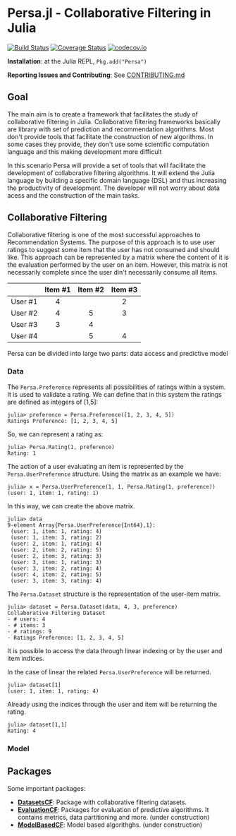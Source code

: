 # Persa.jl - Collaborative Filtering in Julia

[![Build Status](https://travis-ci.org/JuliaRecsys/Persa.jl.svg?branch=master)](https://travis-ci.org/JuliaRecsys/Persa.jl)
[![Coverage Status](https://coveralls.io/repos/JuliaRecsys/Persa.jl/badge.svg?branch=master&service=github)](https://coveralls.io/github/JuliaRecsys/Persa.jl?branch=master)
[![codecov.io](http://codecov.io/github/JuliaRecsys/Persa.jl/coverage.svg?branch=master)](http://codecov.io/github/JuliaRecsys/Persa.jl?branch=master)

**Installation**: at the Julia REPL, `Pkg.add("Persa")`

**Reporting Issues and Contributing**: See [CONTRIBUTING.md](CONTRIBUTING.md)

## Goal

The main aim is to create a framework that facilitates the study of collaborative filtering in Julia.
Collaborative filtering frameworks basically are library with set of prediction and recommendation algorithms.
Most don't provide tools that facilitate the construction of new algorithms.
In some cases they provide, they don't use some scientific computation language and this making development more difficult

In this scenario Persa will provide a set of tools that will facilitate the development of collaborative filtering algorithms.
It will extend the Julia language by building a specific domain language (DSL) and thus increasing the productivity of development.
The developer will not worry about data acess and the construction of the main tasks.

## Collaborative Filtering

Collaborative filtering is one of the most successful approaches to Recommendation Systems.
The purpose of this approach is to use user ratings to suggest some item that the user has not consumed and should like.
This approach can be represented by a matrix where the content of it is the evaluation performed by the user on an item.
However, this matrix is not necessarily complete since the user din't necessarily consume all items.

|          |  Item #1 |  Item #2 |  Item #3 |
|:--------:|:--------:|:--------:|:--------:|
|  User #1 |    4     |          |    2     |
|  User #2 |    4     |    5     |    3     |
|  User #3 |    3     |    4     |          |
|  User #4 |          |    5     |    4     |

Persa can be divided into large two parts: data access and predictive model

### Data

The ```Persa.Preference``` represents all possibilities of ratings within a system. 
It is used to validate a rating. 
We can define that in this system the ratings are defined as integers of [1,5]:

```
julia> preference = Persa.Preference([1, 2, 3, 4, 5])
Ratings Preference: [1, 2, 3, 4, 5]
```

So, we can represent a rating as:

```
julia> Persa.Rating(1, preference)
Rating: 1
```

The action of a user evaluating an item is represented by the ```Persa.UserPreference``` structure.
Using the matrix as an example we have:

```
julia> x = Persa.UserPreference(1, 1, Persa.Rating(1, preference))
(user: 1, item: 1, rating: 1)
```

In this way, we can create the above matrix.

```
julia> data
9-element Array{Persa.UserPreference{Int64},1}:
 (user: 1, item: 1, rating: 4)
 (user: 1, item: 3, rating: 2)
 (user: 2, item: 1, rating: 4)
 (user: 2, item: 2, rating: 5)
 (user: 2, item: 3, rating: 3)
 (user: 3, item: 1, rating: 3)
 (user: 3, item: 2, rating: 4)
 (user: 4, item: 2, rating: 5)
 (user: 3, item: 3, rating: 4)
```

The ```Persa.Dataset``` structure is the representation of the user-item matrix. 

```
julia> dataset = Persa.Dataset(data, 4, 3, preference)
Collaborative Filtering Dataset
- # users: 4
- # items: 3
- # ratings: 9
- Ratings Preference: [1, 2, 3, 4, 5]
```

It is possible to access the data through linear indexing or by the user and item indices.

In the case of linear the related ```Persa.UserPreference``` will be returned.
```
julia> dataset[1]
(user: 1, item: 1, rating: 4)
```

Already using the indíces through the user and item will be returning the rating.
```
julia> dataset[1,1]
Rating: 4
```

### Model

## Packages

Some important packages:
- **[DatasetsCF](https://github.com/JuliaRecsys/DatasetsCF.jl)**: Package with collaborative filtering datasets.
- **[EvaluationCF](https://github.com/JuliaRecsys/EvaluationCF.jl)**: Packages for evaluation of predictive algorithms. It contains metrics, data partitioning and more. (under construction)
- **[ModelBasedCF](https://github.com/JuliaRecsys/ModelBasedCF.jl)**: Model based algorithghs. (under construction)
